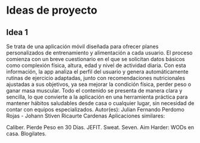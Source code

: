 # Ideas de proyecto

## Idea 1


Se trata de una aplicación móvil diseñada para ofrecer planes personalizados de entrenamiento y
alimentación a cada usuario. El proceso comienza con un breve cuestionario en el que se solicitan
datos básicos como complexión física, altura, edad y nivel de actividad diaria.
Con esta información, la app analiza el perfil del usuario y genera automáticamente rutinas
de ejercicio adaptadas, junto con recomendaciones nutricionales ajustadas a sus objetivos,
ya sea mejorar la condición física, perder peso o ganar masa muscular. Todo el contenido se presenta
de manera clara y sencilla, lo que convierte a la aplicación en una herramienta práctica para
mantener hábitos saludables desde casa o cualquier lugar, sin necesidad de contar con equipos
especializados.
Autor(es): Julian Fernando Perdomo Rojas - Johann Stiven Ricaurte Cardenas
Aplicaciones similares:

Caliber.
Pierde Peso en 30 Días.
JEFIT.
Sweat.
Seven.
Aim Harder: WODs en casa.
Blogilates.
